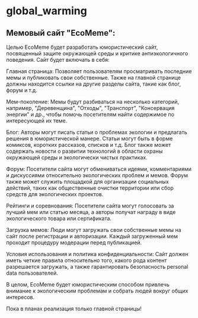 # global_warming
## Мемовый сайт "EcoMeme":

Целью EcoMeme будет разработать юмористический сайт, посвященный защите окружающей среды и критике антиэкологичного поведения. Сайт будет включать в себя:

Главная страница: Позволяет пользователям просматривать последние мемы и публиковать свои собственные. Также на главной странице должны находится ссылки на другие разделы сайта, такие как блог, форум и т.д.

Мем-поколение: Мемы будут разбиваться на несколько категорий, например, "Деревенщина", "Отходы", "Транспорт", "Консервация энергии" и др., чтобы помочь посетителям найти содержимое по интересующей их теме.

Блог: Авторы могут писать статьи о проблемах экологии и предлагать решения в юмористической манере. Статьи могут быть в форме комиксов, коротких рассказов, списков и т.д. Блог также может содержать новости о развитии технологий в области охраны окружающей среды и экологически чистых практиках.

Форум: Посетители сайта могут обмениваться идеями, комментариями и дискуссиями относительно экологических проблем и мемов. Форум также может служить площадкой для организации социальных действий, таких как общественные очистки территории или сбор средств для экологических проектов.

Рейтинги и соревнования: Посетители сайта могут голосовать за лучший мем или статью месяца, а авторы получат награду в виде экологического товара или сертификата.

Загрузка мемов: Люди могут загружать свои собственные мемы на сайт после регистрации и авторизации. Каждый загруженный мем проходит процедуру модерации перед публикацией.

Условия использования и политика конфиденциальности: Сайт должен иметь четкие правила относительно того, какого рода контент разрешается загружать, а также гарантировать безопасность personal data пользователей.

В целом, EcoMeme будет юмористическим способом привлечь внимание к экологическим проблемам и собрать людей вокруг общих интересов.

Пока в планах реализация только главной страницы!

